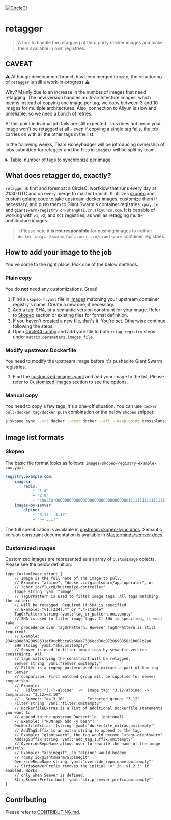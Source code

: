 [![CircleCI](https://circleci.com/gh/giantswarm/retagger.svg?style=shield)](https://circleci.com/gh/giantswarm/retagger)

# retagger

> A tool to handle the retagging of third party docker images and make them
  available in own registries.

## CAVEAT

⚠️ Although development branch has been merged to `main`, the refactoring of
`retagger` is still a work-in-progress ⚠️

Why? Mainly due to an increase in the number of images that need retagging. The
new version handles multi-architecture images, which means instead of copying
one image per tag, we copy between 3 and 10 images for multiple architectures.
Also, connection to Aliyun is slow and unreliable, so we need a bunch of
retries.

At this point individual job fails are still expected. This does not mean your
image won't be retagged at all - even if copying a single tag fails, the job
carries on with all the other tags in the list.

In the following weeks, Team Honeybadger will be introducing ownership of jobs
submitted for retagger and the files in `images/` will be split by team.

<details>

<summary>Table: number of tags to synchronize per image</summary>

Bear in mind, the numbers are **not multiplied** by number of available
architecture variants. The actual numbers are 3x to 10x higher.

- Total: 4080 images
- The percentages **in bold** add up to 50.39% of all images. These are **Top 21
  Positions** taking up over **half** of the retagging time.


| Name                                                             |   Count    | % of total |
|------------------------------------------------------------------|------------|------------|
|grafana/grafana                                                   |     189    | **4.63%**  |
|registry.k8s.io/kube-controller-manager                           |     154    | **3.77%**  |
|registry.k8s.io/kube-proxy                                        |     154    | **3.77%**  |
|bitnami/kubectl                                                   |     152    | **3.73%**  |
|fluent/fluent-bit                                                 |     109    | **2.67%**  |
|registry.k8s.io/kube-apiserver                                    |     107    | **2.62%**  |
|vault                                                             |     103    | **2.52%**  |
|quay.io/argoproj/argocd                                           |     102    | **2.50%**  |
|quay.io/calico/node                                               |      96    | **2.35%**  |
|quay.io/calico/cni                                                |      94    | **2.30%**  |
|quay.io/calico/kube-controllers                                   |      94    | **2.30%**  |
|quay.io/calico/pod2daemon-flexvol                                 |      94    | **2.30%**  |
|alpine                                                            |      93    | **2.28%**  |
|quay.io/calico/typha                                              |      90    | **2.21%**  |
|mcr.microsoft.com/oss/kubernetes/azure-cloud-controller-manager   |      81    | **1.99%**  |
|mcr.microsoft.com/oss/kubernetes/azure-cloud-node-manager         |      81    | **1.99%**  |
|prom/prometheus                                                   |      73    | **1.79%**  |
|registry.k8s.io/hyperkube                                         |      68    | **1.67%**  |
|quay.io/coreos/etcd                                               |      62    | **1.52%**  |
|quay.io/ceph/ceph                                                 |      60    | **1.47%**  |
|quay.io/jetstack/cert-manager-controller                          |      60    |   1.47%    |
|quay.io/jetstack/cert-manager-webhook                             |      60    |   1.47%    |
|quay.io/jetstack/cert-manager-cainjector                          |      57    |   1.40%    |
|kong                                                              |      52    |   1.27%    |
|aquasec/trivy                                                     |      51    |   1.25%    |
|envoyproxy/envoy                                                  |      44    |   1.08%    |
|quay.io/fairwinds/polaris                                         |      42    |   1.03%    |
|registry.k8s.io/cluster-api/cluster-api-controller                |      40    |   0.98%    |
|registry.k8s.io/cluster-api/kubeadm-bootstrap-controller          |      40    |   0.98%    |
|registry.k8s.io/cluster-api/kubeadm-control-plane-controller      |      40    |   0.98%    |
|ghcr.io/prymitive/karma                                           |      39    |   0.96%    |
|quay.io/prometheus-operator/prometheus-config-reloader            |      38    |   0.93%    |
|quay.io/prometheus-operator/prometheus-operator                   |      38    |   0.93%    |
|amazon/aws-efs-csi-driver                                         |      36    |   0.88%    |
|registry.k8s.io/cluster-api-azure/cluster-api-azure-controller    |      36    |   0.88%    |
|quay.io/fairwinds/goldilocks                                      |      31    |   0.76%    |
|aquasec/trivy-operator                                            |      29    |   0.71%    |
|quay.io/jetstack/cert-manager-acmesolver                          |      29    |   0.71%    |
|aquasec/kube-bench                                                |      27    |   0.66%    |
|curlimages/curl                                                   |      26    |   0.64%    |
|k8scloudprovider/openstack-cloud-controller-manager               |      26    |   0.64%    |
|k8scloudprovider/cinder-csi-plugin                                |      25    |   0.61%    |
|registry.k8s.io/dns/k8s-dns-node-cache                            |      25    |   0.61%    |
|grafana/loki                                                      |      24    |   0.59%    |
|grafana/promtail                                                  |      24    |   0.59%    |
|k8scloudprovider/octavia-ingress-controller                       |      24    |   0.59%    |
|openpolicyagent/conftest                                          |      24    |   0.59%    |
|quay.io/thanos/thanos                                             |      24    |   0.59%    |
|velero/velero                                                     |      24    |   0.59%    |
|bash                                                              |      23    |   0.56%    |
|quay.io/cilium/cilium                                             |      22    |   0.54%    |
|quay.io/cilium/hubble-relay                                       |      22    |   0.54%    |
|registry.k8s.io/sig-storage/csi-snapshotter                       |      22    |   0.54%    |
|mcr.microsoft.com/oss/azure/aad-pod-identity/mic                  |      21    |   0.51%    |
|mcr.microsoft.com/oss/azure/aad-pod-identity/nmi                  |      21    |   0.51%    |
|quay.io/jetstack/cert-manager-ctl                                 |      21    |   0.51%    |
|registry.k8s.io/sig-storage/csi-provisioner                       |      21    |   0.51%    |
|kong/kong-gateway                                                 |      20    |   0.49%    |
|aquasec/starboard-operator                                        |      19    |   0.47%    |
|grafana/grafana-image-renderer                                    |      19    |   0.47%    |
|registry.k8s.io/cluster-api-aws/cluster-api-aws-controller        |      19    |   0.47%    |
|cytopia/yamllint                                                  |      18    |   0.44%    |
|eu.gcr.io/k8s-artifacts-prod/autoscaling/cluster-autoscaler       |      18    |   0.44%    |
|mcr.microsoft.com/oss/kubernetes-csi/azuredisk-csi                |      18    |   0.44%    |
|mcr.microsoft.com/oss/kubernetes-csi/azurefile-csi                |      17    |   0.42%    |
|quay.io/cephcsi/cephcsi                                           |      17    |   0.42%    |
|registry.k8s.io/sig-storage/snapshot-controller                   |      17    |   0.42%    |
|busybox                                                           |      16    |   0.39%    |
|grafana/loki-canary                                               |      15    |   0.37%    |
|registry.k8s.io/kube-state-metrics/kube-state-metrics             |      15    |   0.37%    |
|registry.k8s.io/sig-storage/csi-attacher                          |      15    |   0.37%    |
|registry.k8s.io/sig-storage/csi-node-driver-registrar             |      15    |   0.37%    |
|bats/bats                                                         |      14    |   0.34%    |
|quay.io/jacksontj/promxy                                          |      14    |   0.34%    |
|amazon/opendistro-for-elasticsearch                               |      13    |   0.32%    |
|docker.elastic.co/kibana/kibana-oss                               |      13    |   0.32%    |
|ghcr.io/kyverno/policy-reporter-kyverno-plugin                    |      13    |   0.32%    |
|golang                                                            |      13    |   0.32%    |
|registry.k8s.io/descheduler/descheduler                           |      13    |   0.32%    |
|amazon/opendistro-for-elasticsearch-kibana                        |      12    |   0.29%    |
|gcr.io/k8s-staging-cloud-provider-gcp/gcp-compute-persistent-dis  |      12    |   0.29%    |
|prom/pushgateway                                                  |      12    |   0.29%    |
|registry.k8s.io/capi-openstack/capi-openstack-controller          |      12    |   0.29%    |
|registry.k8s.io/sig-storage/csi-resizer                           |      12    |   0.29%    |
|jimmidyson/configmap-reload                                       |      11    |   0.27%    |
|opensearchproject/opensearch                                      |      11    |   0.27%    |
|opensearchproject/opensearch-dashboards                           |      11    |   0.27%    |
|gcr.io/kubebuilder/kube-rbac-proxy                                |      10    |   0.25%    |
|registry.k8s.io/metrics-server/metrics-server                     |      10    |   0.25%    |
|registry.k8s.io/sig-storage/livenessprobe                         |      10    |   0.25%    |
|golang                                                            |       9    |   0.22%    |
|quay.io/prometheus/alertmanager                                   |       9    |   0.22%    |
|registry.k8s.io/coredns/coredns                                   |       9    |   0.22%    |
|registry.k8s.io/pause                                             |       9    |   0.22%    |
|amazon/aws-alb-ingress-controller                                 |       8    |   0.20%    |
|falcosecurity/falcosidekick                                       |       8    |   0.20%    |
|jettech/kube-webhook-certgen                                      |       8    |   0.20%    |
|quay.io/coreos/prometheus-config-reloader                         |       8    |   0.20%    |
|quay.io/coreos/prometheus-operator                                |       8    |   0.20%    |
|registry.k8s.io/addon-resizer                                     |       8    |   0.20%    |
|registry.k8s.io/autoscaling/vpa-admission-controller              |       8    |   0.20%    |
|registry.k8s.io/autoscaling/vpa-recommender                       |       8    |   0.20%    |
|registry.k8s.io/autoscaling/vpa-updater                           |       8    |   0.20%    |
|directxman12/k8s-prometheus-adapter-amd64                         |       7    |   0.17%    |
|falcosecurity/falco-driver-loader                                 |       7    |   0.17%    |
|registry.k8s.io/external-dns/external-dns                         |       7    |   0.17%    |
|crossplane/crossplane                                             |       6    |   0.15%    |
|falcosecurity/falco-exporter                                      |       6    |   0.15%    |
|quay.io/cilium/hubble-ui                                          |       6    |   0.15%    |
|quay.io/cilium/hubble-ui-backend                                  |       6    |   0.15%    |
|quay.io/prometheus/node-exporter                                  |       6    |   0.15%    |
|registry.k8s.io/cluster-api-gcp/cluster-api-gcp-controller        |       6    |   0.15%    |
|registry.k8s.io/etcd                                              |       6    |   0.15%    |
|ealen/echo-server                                                 |       5    |   0.12%    |
|gcr.io/cadvisor/cadvisor                                          |       5    |   0.12%    |
|quay.io/dexidp/dex                                                |       5    |   0.12%    |
|quay.io/oauth2-proxy/oauth2-proxy                                 |       5    |   0.12%    |
|quay.io/open-policy-agent/gatekeeper                              |       5    |   0.12%    |
|quay.io/prometheus/node-exporter                                  |       5    |   0.12%    |
|registry.k8s.io/cluster-proportional-autoscaler-amd64             |       5    |   0.12%    |
|spvest/azure-keyvault-controller                                  |       5    |   0.12%    |
|coredns/coredns                                                   |       4    |   0.10%    |
|falcosecurity/falco                                               |       4    |   0.10%    |
|falcosecurity/falco-no-driver                                     |       4    |   0.10%    |
|omnition/opencensus-collector                                     |       4    |   0.10%    |
|prom/prometheus                                                   |       4    |   0.10%    |
|redis                                                             |       4    |   0.10%    |
|registry.k8s.io/autoscaling/cluster-autoscaler                    |       4    |   0.10%    |
|spvest/azure-keyvault-webhook                                     |       4    |   0.10%    |
|aquasec/scanner                                                   |       3    |   0.07%    |
|ghcr.io/external-secrets/external-secrets                         |       3    |   0.07%    |
|public.ecr.aws/aws-ec2/aws-node-termination-handler               |       3    |   0.07%    |
|python                                                            |       3    |   0.07%    |
|quay.io/uswitch/kiam                                              |       3    |   0.07%    |
|registry.k8s.io/cluster-api-aws/eks-bootstrap-controller          |       3    |   0.07%    |
|registry.k8s.io/cluster-api-aws/eks-controlplane-controller       |       3    |   0.07%    |
|registry.k8s.io/pause-amd64                                       |       3    |   0.07%    |
|alpine                                                            |       2    |   0.05%    |
|amazon/amazon-eks-pod-identity-webhook                            |       2    |   0.05%    |
|gcr.io/google_containers/defaultbackend                           |       2    |   0.05%    |
|ghcr.io/k8snetworkplumbingwg/multus-cni                           |       2    |   0.05%    |
|ghcr.io/kyverno/kyverno                                           |       2    |   0.05%    |
|ghcr.io/kyverno/kyvernopre                                        |       2    |   0.05%    |
|ghcr.io/opsgenie/kubernetes-event-exporter                        |       2    |   0.05%    |
|instrumenta/conftest                                              |       2    |   0.05%    |
|quay.io/giantswarm/amazon-k8s-cni                                 |       2    |   0.05%    |
|zricethezav/gitleaks                                              |       2    |   0.05%    |
|centos                                                            |       1    |   0.02%    |
|cibuilds/github                                                   |       1    |   0.02%    |
|docker                                                            |       1    |   0.02%    |
|docker.elastic.co/elasticsearch/elasticsearch-oss                 |       1    |   0.02%    |
|elasticsearch                                                     |       1    |   0.02%    |
|fluxcd/flux-cli                                                   |       1    |   0.02%    |
|gcr.io/google-containers/startup-script                           |       1    |   0.02%    |
|gcr.io/heptio-images/gangway                                      |       1    |   0.02%    |
|gcr.io/heptio-images/kube-conformance                             |       1    |   0.02%    |
|gcr.io/spark-operator/spark-operator                              |       1    |   0.02%    |
|ghcr.io/inlets/inlets-operator                                    |       1    |   0.02%    |
|ghcr.io/inlets/inlets-pro                                         |       1    |   0.02%    |
|ghcr.io/kyverno/cleanup-controller                                |       1    |   0.02%    |
|ghcr.io/kyverno/policy-reporter                                   |       1    |   0.02%    |
|ghcr.io/kyverno/policy-reporter-ui                                |       1    |   0.02%    |
|goharbor/chartmuseum-photon                                       |       1    |   0.02%    |
|goharbor/clair-photon                                             |       1    |   0.02%    |
|goharbor/harbor-adminserver                                       |       1    |   0.02%    |
|goharbor/harbor-db                                                |       1    |   0.02%    |
|goharbor/harbor-jobservice                                        |       1    |   0.02%    |
|goharbor/harbor-ui                                                |       1    |   0.02%    |
|goharbor/notary-server-photon                                     |       1    |   0.02%    |
|goharbor/notary-signer-photon                                     |       1    |   0.02%    |
|goharbor/registry-photon                                          |       1    |   0.02%    |
|golangci/golangci-lint                                            |       1    |   0.02%    |
|jgsqware/fluentd-loki-plugin                                      |       1    |   0.02%    |
|jimschubert/swagger-codegen-cli                                   |       1    |   0.02%    |
|jollinshead/journald-cloudwatch-logs                              |       1    |   0.02%    |
|justwatch/elasticsearch_exporter                                  |       1    |   0.02%    |
|k8spin/loki-multi-tenant-proxy                                    |       1    |   0.02%    |
|koalaman/shellcheck-alpine                                        |       1    |   0.02%    |
|looztra/kubesplit                                                 |       1    |   0.02%    |
|madnight/alpine-wkhtmltopdf-builder                               |       1    |   0.02%    |
|mcr.microsoft.com/azuremonitor/containerinsights/ciprod           |       1    |   0.02%    |
|mintel/dex-k8s-authenticator                                      |       1    |   0.02%    |
|nginx                                                             |       1    |   0.02%    |
|nginxinc/nginx-unprivileged                                       |       1    |   0.02%    |
|ns1labs/flame                                                     |       1    |   0.02%    |
|peaceiris/hugo                                                    |       1    |   0.02%    |
|prom/cloudwatch-exporter                                          |       1    |   0.02%    |
|quay.io/cilium/cilium-etcd-operator                               |       1    |   0.02%    |
|quay.io/coreos/configmap-reload                                   |       1    |   0.02%    |
|quay.io/coreos/etcd-operator                                      |       1    |   0.02%    |
|quay.io/coreos/flannel                                            |       1    |   0.02%    |
|quay.io/coreos/prometheus-operator                                |       1    |   0.02%    |
|quay.io/giantswarm/docker-strongswan                              |       1    |   0.02%    |
|quay.io/giantswarm/k8s-api-healthz                                |       1    |   0.02%    |
|quay.io/giantswarm/k8s-setup-network-environment                  |       1    |   0.02%    |
|quay.io/google-cloud-tools/kube-eagle                             |       1    |   0.02%    |
|quay.io/jetstack/cert-manager-ingress-shim                        |       1    |   0.02%    |
|quay.io/prometheus/haproxy-exporter                               |       1    |   0.02%    |
|quay.io/pusher/oauth2_proxy                                       |       1    |   0.02%    |
|squareup/ghostunnel                                               |       1    |   0.02%    |
|toniblyx/prowler                                                  |       1    |   0.02%    |
|weaveworks/watch                                                  |       1    |   0.02%    |

</details>


## What does retagger do, exactly?

`retagger` is first and foremost a CircleCI worfklow that runs every day at 21:30
UTC and on every merge to master branch. It utilizes [skopeo][skopeo] and
[custom golang code](main.go) to take upstream docker images, customize them if
necessary, and push them to Giant Swarm's container registries: `quay.io` and
`giantswarm-registry.cn-shanghai.cr.aliyuncs.com`. It is capable of working
with `v1`, `v2`, and `OCI` registries, as well as retagging multi-architecture
images.

> 💡Please note it **is not responsible** for pushing images to neither
`docker.io/giantswarm`, nor `azurecr.io/giantswarm` container registries.

## How to add your image to the job

You've come to the right place. Pick one of the below methods.

### Plain copy

You do **not** need any customizations. Great!
1. Find a `skopeo-*.yaml` file in [images](images/) matching your upstream
   container registry's name. Create a new one, if necessary.
2. Add a tag, SHA, or a semantic version constraint for your image. Refer to
   [Skopeo](#skopeo) section or existing files for format definition.
3. If you haven't created a new file, that's it. You're set. Otherwise continue
   following the steps.
4. Open [CircleCI config][ciconf] and add your file to both `retag-registry`
   steps under `matrix.parameters.images_file`.

### Modify upstream Dockerfile

You need to modify the upstream image before it's pushed to Giant Swarm registries.
1. Find the [customized-images.yaml][custom] and add your image to the list.
   Please refer to [Customized Images](#customized-images) section to see the
   options.

### Manual copy

You need to copy a few tags, it's a one-off situation. You can use `docker
pull/docker tag/docker push` combination or the below `skopeo` snippet:

```bash
$ skopeo sync --src docker --dest docker --all --keep-going crossplane/crossplane:v1.11.0 docker.io/giantswarm/
```

## Image list formats

### Skopeo

The basic file format looks as follows:
`images/skopeo-registry-example-com.yaml`
```yaml
registry.example.com:
    images:
        redis:
            - "1.0"
            - "2.0"
            - "sha256:0000000000000000000000000000000011111111111111111111111111111111"
    images-by-semver:
        alpine:
            - "3.12 - 3.13"
            - ">= 3.17"
```

The full specification is available in [upstream skopeo-sync docs][skopeo-sync
docs]. Semantic version constraint documentation is available in
[Masterminds/semver docs][masterminds docs].

### Customized images

Customized images are represented as an array of `CustomImage` objects. Please
see the below definition:

```golang
type CustomImage struct {
	// Image is the full name of the image to pull.
	// Example: "alpine", "docker.io/giantswarm/app-operator", or
	// "ghcr.io/fluxcd/kustomize-controller"
	Image string `yaml:"image"`
	// TagOrPattern is used to filter image tags. All tags matching the pattern
	// will be retagged. Required if SHA is specified.
	// Example: "v1.[234].*" or ".*-stable"
	TagOrPattern string `yaml:"tag_or_pattern,omitempty"`
	// SHA is used to filter image tags. If SHA is specified, it will take
	// precedence over TagOrPattern. However TagOrPattern is still required!
	// Example: 234cb88d3020898631af0ccbbcca9a66ae7306ecd30c9720690858c1b007d2a0
	SHA string `yaml:"sha,omitempty"`
	// Semver is used to filter image tags by semantic version constraints. All
	// tags satisfying the constraint will be retagged.
	Semver string `yaml:"semver,omitempty"`
	// Filter is a regexp pattern used to extract a part of the tag for Semver
	// comparison. First matched group will be supplied for semver comparison.
	// Example:
	//   Filter: "(.+)-alpine"  ->  Image tag: "3.12-alpine" -> Comparison: "3.12>=3.10"
	//   Semver: ">= 3.10"          Extracted group: "3.12"
	Filter string `yaml:"filter,omitempty"`
	// DockerfileExtras is a list of additional Dockerfile statements you want to
	// append to the upstream Dockerfile. (optional)
	// Example: ["RUN apk add -y bash"]
	DockerfileExtras []string `yaml:"dockerfile_extras,omitempty"`
	// AddTagSuffix is an extra string to append to the tag.
	// Example: "giantswarm", the tag would become "<tag>-giantswarm"
	AddTagSuffix string `yaml:"add_tag_suffix,omitempty"`
	// OverrideRepoName allows user to rewrite the name of the image entirely.
	// Example: "alpinegit", so "alpine" would become
	// "quay.io/giantswarm/alpinegit"
	OverrideRepoName string `yaml:"override_repo_name,omitempty"`
	// StripSemverPrefix removes the initial 'v' in 'v1.2.3' if enabled. Works
	// only when Semver is defined.
	StripSemverPrefix bool `yaml:"strip_semver_prefix,omitempty"`
}
```

## Contributing

Please refer to [CONTRIBUTING.md](CONTRIBUTING.md).

[skopeo]: https://github.com/containers/skopeo
[skopeo-sync docs]: https://github.com/kubasobon/skopeo/blob/semver/docs/skopeo-sync.1.md#yaml-file-content-used-source-for---src-yaml
[masterminds docs]: https://github.com/Masterminds/semver/tree/v3.2.0#basic-comparisons

[ciconf]: .circleci/config.yml
[custom]: images/customized-images.yaml
